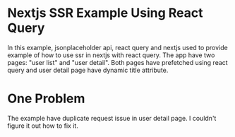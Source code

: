 # Nextjs SSR Example Using React Query

In this example, jsonplaceholder api, react query and nextjs used to provide example of how to use ssr in nextjs with react query. The app have two pages: "user list" and "user detail". Both pages have prefetched using react query and user detail page have dynamic title attribute.

# One Problem

The example have duplicate request issue in user detail page. I couldn't figure it out how to fix it.
